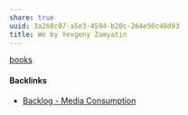 ```yaml
---
share: true
uuid: 3a268c07-a5e3-4594-b20c-264e50c48d93
title: We by Yevgeny Zamyatin
---
```

[books](/a3a80e28-c537-4091-a06f-3d20f44ec6a2)

#### Backlinks

* [Backlog - Media Consumption](/78aa36ca-c4c6-40ed-873c-24099d5c2481)